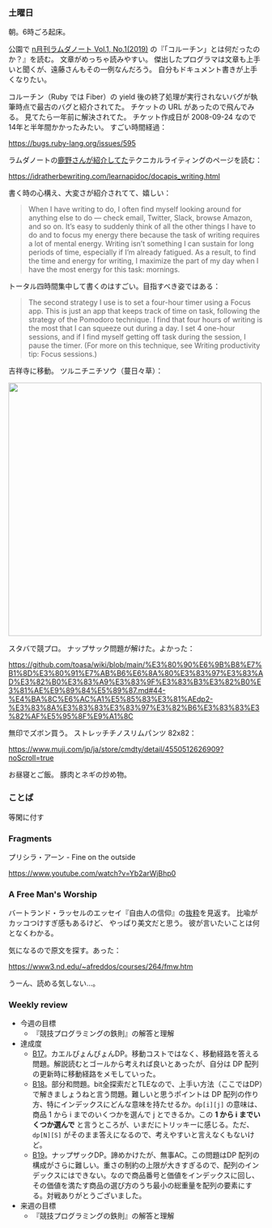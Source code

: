 ### 土曜日

朝。6時ごろ起床。

公園で [n月刊ラムダノート Vol.1, No.1(2019)](https://www.lambdanote.com/products/nmonthly-vol-1-no-1-2019-ebook)
の『「コルーチン」とは何だったのか？』を読む。
文章がめっちゃ読みやすい。
傑出したプログラマは文章も上手いと聞くが、遠藤さんもその一例なんだろう。
自分もドキュメント書きが上手くなりたい。

コルーチン（Ruby では Fiber）の yield 後の終了処理が実行されないバグが執筆時点で最古のバグと紹介されてた。
チケットの URL があったので飛んでみる。
見てたら一年前に解決されてた。
チケット作成日が 2008-09-24 なので14年と半年間かかったみたい。
すごい時間経過：

https://bugs.ruby-lang.org/issues/595

ラムダノートの[鹿野さんが紹介してた](https://twitter.com/golden_lucky/status/1781220911146045767)テクニカルライティングのページを読む：

https://idratherbewriting.com/learnapidoc/docapis_writing.html

書く時の心構え、大変さが紹介されてて、嬉しい：

> When I have writing to do, I often find myself looking around for anything else to do — check email, Twitter, Slack, browse Amazon, and so on. It’s easy to suddenly think of all the other things I have to do and to focus my energy there because the task of writing requires a lot of mental energy. Writing isn’t something I can sustain for long periods of time, especially if I’m already fatigued. As a result, to find the time and energy for writing, I maximize the part of my day when I have the most energy for this task: mornings.

トータル四時間集中して書くのはすごい。目指すべき姿ではある：

> The second strategy I use is to set a four-hour timer using a Focus app. This is just an app that keeps track of time on task, following the strategy of the Pomodoro technique. I find that four hours of writing is the most that I can squeeze out during a day. I set 4 one-hour sessions, and if I find myself getting off task during the session, I pause the timer. (For more on this technique, see Writing productivity tip: Focus sessions.)

吉祥寺に移動。
ツルニチニチソウ（蔓日々草）：

<img src="https://i.imgur.com/sXawahf.jpg" width="500">

スタバで競プロ。
ナップサック問題が解けた。よかった：

https://github.com/toasa/wiki/blob/main/%E3%80%90%E6%9B%B8%E7%B1%8D%E3%80%91%E7%AB%B6%E6%8A%80%E3%83%97%E3%83%AD%E3%82%B0%E3%83%A9%E3%83%9F%E3%83%B3%E3%82%B0%E3%81%AE%E9%89%84%E5%89%87.md#44-%E4%BA%8C%E6%AC%A1%E5%85%83%E3%81%AEdp2-%E3%83%8A%E3%83%83%E3%83%97%E3%82%B6%E3%83%83%E3%82%AF%E5%95%8F%E9%A1%8C

無印でズボン買う。
ストレッチチノスリムパンツ 82x82：

https://www.muji.com/jp/ja/store/cmdty/detail/4550512626909?noScroll=true

お昼寝とご飯。
豚肉とネギの炒め物。

### ことば

等閑に付す

### Fragments

プリシラ・アーン - Fine on the outside

https://www.youtube.com/watch?v=Yb2arWjBhp0

### A Free Man's Worship

バートランド・ラッセルのエッセイ『自由人の信仰』の[抜粋](https://github.com/toasa/diary/blob/main/2024/01/14.md#%E7%8F%BE%E4%BB%A3%E6%80%9D%E6%83%B3)を見返す。
比喩がカッコつけすぎ感もあるけど、
やっぱり美文だと思う。
彼が言いたいことは何となくわかる。

気になるので原文を探す。あった：

https://www3.nd.edu/~afreddos/courses/264/fmw.htm

うーん、読める気しない...。

### Weekly review

* 今週の目標
  * 『競技プログラミングの鉄則』の解答と理解
* 達成度
  * [B17](https://atcoder.jp/contests/tessoku-book/tasks/tessoku_book_cp)。カエルぴょんぴょんDP。移動コストではなく、移動経路を答える問題。解説読むとゴールから考えれば良いとあったが、自分は DP 配列の更新時に移動経路をメモしていった。
  * [B18](https://atcoder.jp/contests/tessoku-book/tasks/tessoku_book_cq)。部分和問題。bit全探索だとTLEなので、上手い方法（ここではDP）で解きましょうねと言う問題。難しいと思うポイントは DP 配列の作り方、特にインデックスにどんな意味を持たせるか。`dp[i][j]` の意味は、商品 1 から i までのいくつかを選んで j とできるか。この **1 から i までいくつか選んで** と言うところが、いまだにトリッキーに感じる。ただ、`dp[N][S]` がそのまま答えになるので、考えやすいと言えなくもないけど。
  * [B19](https://atcoder.jp/contests/tessoku-book/tasks/tessoku_book_cr)。ナップザックDP。諦めかけたが、無事AC。この問題はDP 配列の構成がさらに難しい。重さの制約の上限が大きすぎるので、配列のインデックスにはできない。なので商品番号と価値をインデックスに回し、その価値を満たす商品の選び方のうち最小の総重量を配列の要素にする。対戦ありがとうございました。
* 来週の目標
  * 『競技プログラミングの鉄則』の解答と理解
